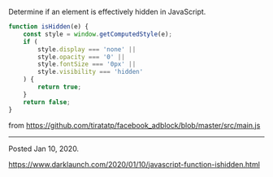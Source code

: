 Determine if an element is effectively hidden in JavaScript.

```javascript
function isHidden(e) {
    const style = window.getComputedStyle(e);
    if (
        style.display === 'none' ||
        style.opacity === '0' ||
        style.fontSize === '0px' ||
        style.visibility === 'hidden'
    ) {
        return true;
    }
    return false;
}
```

from https://github.com/tiratatp/facebook_adblock/blob/master/src/main.js

---

Posted Jan 10, 2020.

https://www.darklaunch.com/2020/01/10/javascript-function-ishidden.html